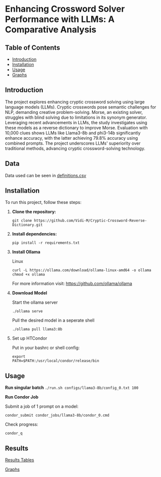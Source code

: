 # Enhancing Crossword Solver Performance with LLMs: A Comparative Analysis

## Table of Contents
- [Introduction](#introduction)
- [Installation](#installation)
- [Usage](#usage)
- [Graphs](#graphs)

## Introduction

The project explores enhancing cryptic crossword solving using large language models (LLMs). Cryptic crosswords pose semantic challenges for NLP, demanding creative problem-solving. Morse, an existing solver, struggles with blind solving due to limitations in its synonym generator. Leveraging recent advancements in LLMs, the study investigates using these models as a reverse dictionary to improve Morse. Evaluation with 10,000 clues shows LLMs like Llama3-8b and phi3-14b significantly enhance accuracy, with the latter achieving 79.8% accuracy using combined prompts. The project underscores LLMs' superiority over traditional methods, advancing cryptic crossword-solving technology.

## Data

Data used can be seen in [definitions.csv](definitons.csv)

## Installation

To run this project, follow these steps:

1. **Clone the repository:**

    ``` 
    git clone https://github.com/Vidi-M/Cryptic-Crossword-Reverse-Dictionary.git 
    ```

2. **Install dependencies:**
    ```
    pip install -r requirements.txt
    ```

3. **Install Ollama**

    Linux
    ```
    curl -L https://ollama.com/download/ollama-linux-amd64 -o ollama
    chmod +x ollama
    ```
    For more information visit: https://github.com/ollama/ollama

4. **Download Model**

    Start the ollama server
    ```
    ./ollama serve
    ```
    Pull the desired model in a seperate shell
    ```
    ./ollama pull llama3:8b
    ```
5. Set up HTCondor

    Put in your bashrc or shell config:
    ```
    export 
    PATH=$PATH:/usr/local/condor/release/bin
    ```

## Usage

**Run singular batch**
    ```
    ./run.sh configs/llama3-8b/config_0.txt 100
    ```

**Run Condor Job**

Submit a job of 1 prompt on a model:

    condor_submit condor_jobs/llama3-8b/condor_0.cmd
    

Check progress:
   ```
   condor_q
   ```


## Results

[Results Tables](results/tables)

[Graphs](results/graphs)


